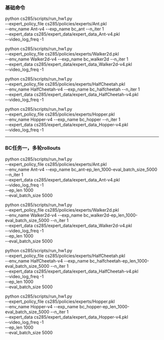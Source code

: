 ### 基础命令

python cs285/scripts/run_hw1.py \
    --expert_policy_file cs285/policies/experts/Ant.pkl \
    --env_name Ant-v4 --exp_name bc_ant --n_iter 1 \
    --expert_data cs285/expert_data/expert_data_Ant-v4.pkl \
    --video_log_freq -1

python cs285/scripts/run_hw1.py \
    --expert_policy_file cs285/policies/experts/Walker2d.pkl \
    --env_name Walker2d-v4 --exp_name bc_walker2d --n_iter 1 \
    --expert_data cs285/expert_data/expert_data_Walker2d-v4.pkl \
    --video_log_freq -1

python cs285/scripts/run_hw1.py \
    --expert_policy_file cs285/policies/experts/HalfCheetah.pkl \
    --env_name HalfCheetah-v4 --exp_name bc_halfcheetah --n_iter 1 \
    --expert_data cs285/expert_data/expert_data_HalfCheetah-v4.pkl \
    --video_log_freq -1

python cs285/scripts/run_hw1.py \
    --expert_policy_file cs285/policies/experts/Hopper.pkl \
    --env_name Hopper-v4 --exp_name bc_hopper --n_iter 1 \
    --expert_data cs285/expert_data/expert_data_Hopper-v4.pkl \
    --video_log_freq -1

---


### BC任务一，多轮rollouts

python cs285/scripts/run_hw1.py \
    --expert_policy_file cs285/policies/experts/Ant.pkl \
    --env_name Ant-v4 --exp_name bc_ant-ep_len_1000-eval_batch_size_5000 --n_iter 1 \
    --expert_data cs285/expert_data/expert_data_Ant-v4.pkl \
    --video_log_freq -1 \
    --ep_len 1000 \
    --eval_batch_size 5000

python cs285/scripts/run_hw1.py \
    --expert_policy_file cs285/policies/experts/Walker2d.pkl \
    --env_name Walker2d-v4 --exp_name bc_walker2d-ep_len_1000-eval_batch_size_5000 --n_iter 1 \
    --expert_data cs285/expert_data/expert_data_Walker2d-v4.pkl \
    --video_log_freq -1 \
    --ep_len 1000 \
    --eval_batch_size 5000

python cs285/scripts/run_hw1.py \
    --expert_policy_file cs285/policies/experts/HalfCheetah.pkl \
    --env_name HalfCheetah-v4 --exp_name bc_halfcheetah-ep_len_1000-eval_batch_size_5000 --n_iter 1 \
    --expert_data cs285/expert_data/expert_data_HalfCheetah-v4.pkl \
    --video_log_freq -1 \
    --ep_len 1000 \
    --eval_batch_size 5000

python cs285/scripts/run_hw1.py \
    --expert_policy_file cs285/policies/experts/Hopper.pkl \
    --env_name Hopper-v4 --exp_name bc_hopper-ep_len_1000-eval_batch_size_5000 --n_iter 1 \
    --expert_data cs285/expert_data/expert_data_Hopper-v4.pkl \
    --video_log_freq -1 \
    --ep_len 1000 \
    --eval_batch_size 5000
